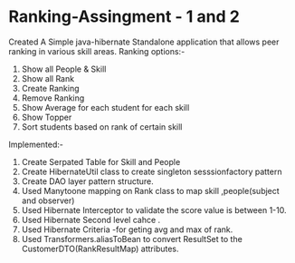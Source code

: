 # Ranking-Assingment - 1 and 2

Created A Simple java-hibernate Standalone application that allows peer ranking in various skill areas.
Ranking options:-

1.  Show all People & Skill 
2.  Show all Rank 
3.  Create Ranking
4.  Remove Ranking
5.  Show Average for each student for each skill
6.  Show Topper
7.  Sort students based on rank of certain skill

 
 Implemented:-

1. Create Serpated Table for Skill and People
2. Create HibernateUtil class to create singleton sesssionfactory pattern
3. Create DAO layer pattern structure.
4. Used Manytoone mapping on Rank class to map skill ,people(subject and observer)
5. Used Hibernate Interceptor to validate the score value is between 1-10.
6. Used Hibernate Second level cahce .
7. Used Hibernate Criteria  -for geting avg and max of rank.
8. Used Transformers.aliasToBean to convert ResultSet to the CustomerDTO(RankResultMap) attributes.
 
